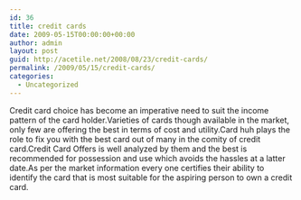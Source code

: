 ```yaml
---
id: 36
title: credit cards
date: 2009-05-15T00:00:00+00:00
author: admin
layout: post
guid: http://acetile.net/2008/08/23/credit-cards/
permalink: /2009/05/15/credit-cards/
categories:
  - Uncategorized
---
```

Credit card choice has become an imperative need to suit the income pattern of the card holder.Varieties of cards though available in the market, only few are offering the best in terms of cost and utility.Card huh plays the role to fix you with the best card out of many in the comity of credit card.Credit Card Offers is well analyzed by them and the best is recommended for possession and use which avoids the hassles at a latter date.As per the market information every one certifies their ability to identify the card that is most suitable for the aspiring person to own a credit card.